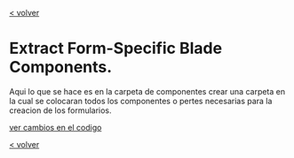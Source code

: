 [< volver](../../README.md)
# Extract Form-Specific Blade Components.

Aqui lo que se hace es en la carpeta de componentes crear una carpeta en la cual se colocaran todos los componentes o pertes necesarias para la creacion de los formularios.

[ver cambios en el codigo](https://github.com/wilberthRA/Proyecto-1-Software-Libre/commit/d9daab98acbb25457a51e63342652c57c4ccb505)

[< volver](../../README.md)